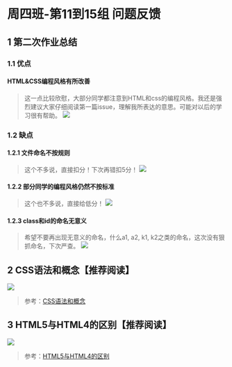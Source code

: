 # 周四班-第11到15组 问题反馈

## 1 第二次作业总结

### 1.1 优点

#### HTML&CSS编程风格有所改善

> 这一点比较欣慰，大部分同学都注意到HTML和css的编程风格。我还是强烈建议大家仔细阅读第一篇issue，理解我所表达的意思。可能对以后的学习很有帮助。
![](http://ww1.sinaimg.cn/large/ed796d65gw1ex844z0dorj213q12q4ai.jpg)

### 1.2 缺点

#### 1.2.1 文件命名不按规则

> 这个不多说，直接扣分！下次再错扣5分！
> ![](http://ww3.sinaimg.cn/large/ed796d65gw1ex83yznfwxj20jm08g75x.jpg)

#### 1.2.2 部分同学的编程风格仍然不按标准

> 这个也不多说，直接给低分！
> ![](http://ww3.sinaimg.cn/large/ed796d65gw1ex842itcnoj21e80iatip.jpg)

#### 1.2.3 class和id的命名无意义

> 希望不要再出现无意义的命名，什么a1, a2, k1, k2之类的命名，这次没有狠抓命名，下次严查。
> ![](http://ww1.sinaimg.cn/large/ed796d65gw1ex83x62d35j21d612617a.jpg)

## 2 CSS语法和概念【推荐阅读】

![](http://ww1.sinaimg.cn/large/ed796d65gw1ex83doxdv8j21a40wdgsh.jpg)

> 参考：[CSS语法和概念]

[CSS语法和概念]: http://segmentfault.com/a/1190000003095582


## 3 HTML5与HTML4的区别【推荐阅读】

![](http://ww1.sinaimg.cn/large/ed796d65gw1ex8491too8j208c05kgll.jpg)

> 参考：[HTML5与HTML4的区别]

[HTML5与HTML4的区别]: https://github.com/alvarto/blog/issues/2